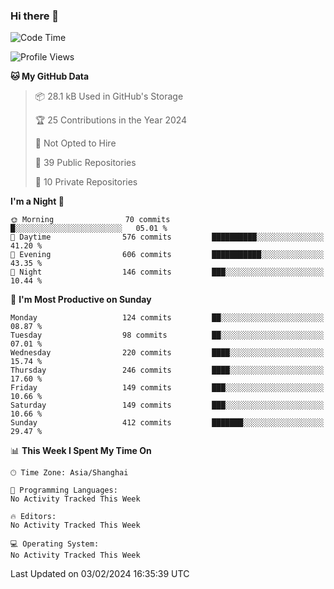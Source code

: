 ### Hi there 👋

<!--
**robinWongM/robinWongM** is a ✨ _special_ ✨ repository because its `README.md` (this file) appears on your GitHub profile.

Here are some ideas to get you started:

- 🔭 I’m currently working on ...
- 🌱 I’m currently learning ...
- 👯 I’m looking to collaborate on ...
- 🤔 I’m looking for help with ...
- 💬 Ask me about ...
- 📫 How to reach me: ...
- 😄 Pronouns: ...
- ⚡ Fun fact: ...
-->

<!--START_SECTION:waka-->
![Code Time](http://img.shields.io/badge/Code%20Time-180%20hrs%2010%20mins-blue)

![Profile Views](http://img.shields.io/badge/Profile%20Views-10-blue)

**🐱 My GitHub Data** 

> 📦 28.1 kB Used in GitHub's Storage 
 > 
> 🏆 25 Contributions in the Year 2024
 > 
> 🚫 Not Opted to Hire
 > 
> 📜 39 Public Repositories 
 > 
> 🔑 10 Private Repositories 
 > 
**I'm a Night 🦉** 

```text
🌞 Morning                70 commits          █░░░░░░░░░░░░░░░░░░░░░░░░   05.01 % 
🌆 Daytime                576 commits         ██████████░░░░░░░░░░░░░░░   41.20 % 
🌃 Evening                606 commits         ███████████░░░░░░░░░░░░░░   43.35 % 
🌙 Night                  146 commits         ███░░░░░░░░░░░░░░░░░░░░░░   10.44 % 
```
📅 **I'm Most Productive on Sunday** 

```text
Monday                   124 commits         ██░░░░░░░░░░░░░░░░░░░░░░░   08.87 % 
Tuesday                  98 commits          ██░░░░░░░░░░░░░░░░░░░░░░░   07.01 % 
Wednesday                220 commits         ████░░░░░░░░░░░░░░░░░░░░░   15.74 % 
Thursday                 246 commits         ████░░░░░░░░░░░░░░░░░░░░░   17.60 % 
Friday                   149 commits         ███░░░░░░░░░░░░░░░░░░░░░░   10.66 % 
Saturday                 149 commits         ███░░░░░░░░░░░░░░░░░░░░░░   10.66 % 
Sunday                   412 commits         ███████░░░░░░░░░░░░░░░░░░   29.47 % 
```


📊 **This Week I Spent My Time On** 

```text
🕑︎ Time Zone: Asia/Shanghai

💬 Programming Languages: 
No Activity Tracked This Week

🔥 Editors: 
No Activity Tracked This Week

💻 Operating System: 
No Activity Tracked This Week
```


 Last Updated on 03/02/2024 16:35:39 UTC
<!--END_SECTION:waka-->
